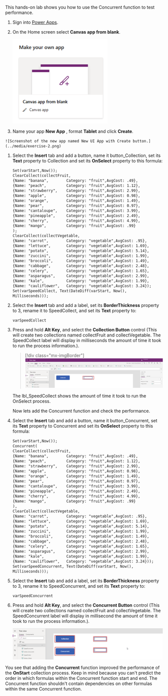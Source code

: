 This hands-on lab shows you how to use the Concurrent function to test performance. 

1. Sign into [Power Apps](https://make.powerapps.com/?azure-portal=true).

1. On the Home screen select **Canvas app from blank**.

    ![Screenshot of the Canvas app from blank feature.](../media/exercise-1.png)

1.   Name your app **New App** , format **Tablet** and click **Create**.
    
	![Screenshot of the new app named New UI App with Create button.](../media/exercise-2.png)

1. Select the **Insert** tab and add a button, name it button_Collection, set its **Text** property to Collection and set its **OnSelect** property to this formula:

    ```powerappsfl
    Set(varStart,Now());
    ClearCollect(collectFruit, 
    {Name: "banana", 	    Category: "fruit",AvgCost: .49},
    {Name: "peach", 	    Category: "fruit",AvgCost: 1.12},
    {Name: "strawberry",	Category: "fruit",AvgCost: 2.99},
    {Name: "apple", 	    Category: "fruit",AvgCost: 0.98},
    {Name: "orange",	    Category: "fruit",AvgCost: 1.49},
    {Name: "pear", 		    Category: "fruit",AvgCost: 0.97},
    {Name: "cantaloupe",	Category: "fruit",AvgCost: 3.99},
    {Name: "pineapple", 	Category: "fruit",AvgCost: 2.49},
    {Name: "cherry", 	    Category: "fruit",AvgCost: 4.99},
    {Name: "mango",		    Category: "fruit",AvgCost: .99}
    );
    ClearCollect(collectVegetable,
    {Name: "carrot", 	    Category: "vegetable",AvgCost: .95},
    {Name: "lettuce", 	    Category: "vegetable",AvgCost: 1.69},
    {Name: "potato", 	    Category: "vegetable",AvgCost: 5.14},
    {Name: "zuccini", 	    Category: "vegetable",AvgCost: 1.99},
    {Name: "broccoli",	    Category: "vegetable",AvgCost: 1.49},
    {Name: "cabbage", 	    Category: "vegetable",AvgCost: 2.48},
    {Name: "celery", 	    Category: "vegetable",AvgCost: 1.65},
    {Name: "asparagus",     Category: "vegetable",AvgCost: 2.99},
    {Name: "kale", 		    Category: "vegetable",AvgCost: 1.99},
    {Name: "cauliflower",   Category: "vegetable",AvgCost: 3.24});
    Set(varSpeedCollect, Text(DateDiff(varStart, Now(), Milliseconds)));
    ```

 1. Select the **Insert** tab and add a label, set its **BorderThickness** property to 3, rename it to SpeedCollect, and set its **Text** property to:
 
    ```powerappsfl
    varSpeedCollect
    ```

1.  Press and hold **Alt Key**, and select the **Collection Button** control (This will create two collections named collectFruit and collectVegetable. The SpeedCollect label will display in milliseconds the amount of time it took to run the process information.).

	> [!div class="mx-imgBorder"]
	> [![Screenshot of the Canvas app from blank feature.](../media/exercise-1-performance-collection.png)](../media/exercise-1-performance-collection.png#lightbox)

    The lbl_SpeedCollect shows the amount of time it took to run the OnSelect process.

	Now lets add the Concurrent function and check the performance.

1. Select the **Insert** tab and add a button, name it button_Concurrent, set its **Text** property to Concurrent and set its **OnSelect** property to this formula:

    ```powerappsfl
    Set(varStart,Now());
    Concurrent(
    ClearCollect(collectFruit, 
    {Name: "banana", 	    Category: "fruit",AvgCost: .49},
    {Name: "peach", 	    Category: "fruit",AvgCost: 1.12},
    {Name: "strawberry",	Category: "fruit",AvgCost: 2.99},
    {Name: "apple", 	    Category: "fruit",AvgCost: 0.98},
    {Name: "orange",	    Category: "fruit",AvgCost: 1.49},
    {Name: "pear", 		    Category: "fruit",AvgCost: 0.97},
    {Name: "cantaloupe",	Category: "fruit",AvgCost: 3.99},
    {Name: "pineapple", 	Category: "fruit",AvgCost: 2.49},
    {Name: "cherry", 	    Category: "fruit",AvgCost: 4.99},
    {Name: "mango",		    Category: "fruit",AvgCost: .99}
    ),
    ClearCollect(collectVegetable,
    {Name: "carrot", 	    Category: "vegetable",AvgCost: .95},
    {Name: "lettuce", 	    Category: "vegetable",AvgCost: 1.69},
    {Name: "potato", 	    Category: "vegetable",AvgCost: 5.14},
    {Name: "zuccini", 	    Category: "vegetable",AvgCost: 1.99},
    {Name: "broccoli",	    Category: "vegetable",AvgCost: 1.49},
    {Name: "cabbage", 	    Category: "vegetable",AvgCost: 2.48},
    {Name: "celery", 	    Category: "vegetable",AvgCost: 1.65},
    {Name: "asparagus", 	Category: "vegetable",AvgCost: 2.99},
    {Name: "kale", 		    Category: "vegetable",AvgCost: 1.99},
    {Name: "cauliflower",	Category: "vegetable",AvgCost: 3.24}));
    Set(varSpeedConcurrent, Text(DateDiff(varStart, Now(), Milliseconds)));
    ```

 1. Select the **Insert** tab and add a label, set its **BorderThickness** property to 3, rename it to SpeedConcurrent, and set its **Text** property to:
 
    ```powerappsfl
    varSpeedConcurrent
    ```

1.  Press and hold **Alt Key**, and select the **Concurrent Button** control (This will create two collections named collectFruit and collectVegetable. The SpeedConcurrent label will display in millisecond the amount of time it took to run the process information.).

    ![Screenshot of the Canvas app from blank feature.](../media/exercise-2-performance-concurrent.png)

 You see that adding the **Concurrent** function improved the performance of the **OnStart** collection process. Keep in mind because you can't predict the order in which formulas within the Concurrent function start and end. The Concurrent function shouldn't contain dependencies on other formulas within the same Concurrent function.






    
